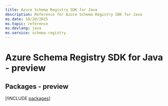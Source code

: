 ```yaml
---
title: Azure Schema Registry SDK for Java
description: Reference for Azure Schema Registry SDK for Java
ms.date: 10/20/2025
ms.topic: reference
ms.devlang: java
ms.service: schema-registry
---
```

# Azure Schema Registry SDK for Java - preview
## Packages - preview
[!INCLUDE [packages](schema-registry-index.md)]